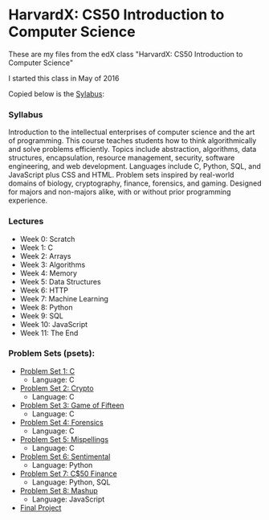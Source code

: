 # HarvardX: CS50 Introduction to Computer Science

These are my files from the edX class "HarvardX: CS50 Introduction to Computer Science"

I started this class in May of 2016

Copied below is the [Sylabus](http://docs.cs50.net/2017/x/syllabus.html):

### Syllabus

Introduction to the intellectual enterprises of computer science and the art of programming. This course teaches students how to think algorithmically and solve problems efficiently. Topics include abstraction, algorithms, data structures, encapsulation, resource management, security, software engineering, and web development. Languages include C, Python, SQL, and JavaScript plus CSS and HTML. Problem sets inspired by real-world domains of biology, cryptography, finance, forensics, and gaming. Designed for majors and non-majors alike, with or without prior programming experience.

### Lectures
- Week 0: Scratch
- Week 1: C
- Week 2: Arrays
- Week 3: Algorithms
- Week 4: Memory
- Week 5: Data Structures
- Week 6: HTTP
- Week 7: Machine Learning
- Week 8: Python
- Week 9: SQL
- Week 10: JavaScript
- Week 11: The End

### Problem Sets (psets):
- [Problem Set 1: C](http://docs.cs50.net/2017/x/psets/1/pset1.html)
  - Language: C
- [Problem Set 2: Crypto](http://docs.cs50.net/2017/x/psets/2/pset2.html)
  - Language: C
- [Problem Set 3: Game of Fifteen](http://docs.cs50.net/2017/x/psets/3/pset3.html)
  - Language: C
- [Problem Set 4: Forensics](http://docs.cs50.net/2017/x/psets/4/pset4.html)
  - Language: C
- [Problem Set 5: Mispellings](http://docs.cs50.net/2017/x/psets/5/pset5.html)
  - Language: C
- [Problem Set 6: Sentimental](http://docs.cs50.net/2017/x/psets/6/pset6.html)
  - Language: Python
- [Problem Set 7: C$50 Finance](http://docs.cs50.net/2017/x/psets/7/pset7.html)
  - Language: Python, SQL
- [Problem Set 8: Mashup](http://docs.cs50.net/2017/x/psets/8/pset8.html)
  - Language: JavaScript
- [Final Project](http://docs.cs50.net/2017/x/syllabus.html)
